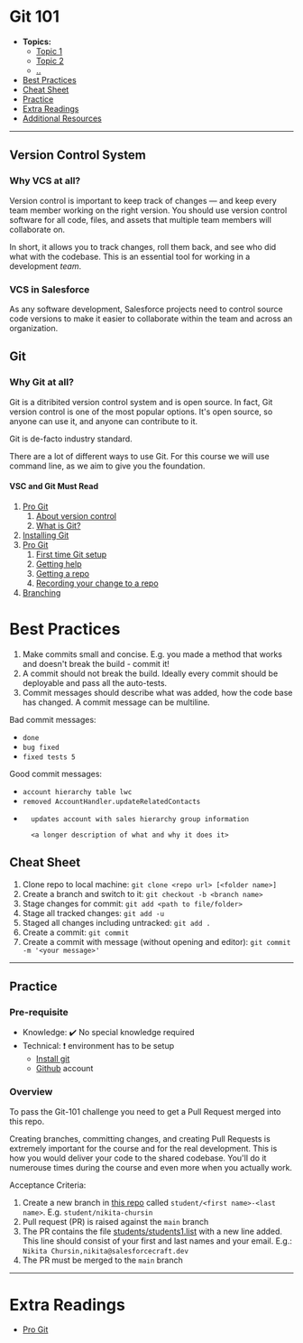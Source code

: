 # Git 101

- **Topics:**
  - [Topic 1](#topic1)
  - [Topic 2](#topic2)
  - [..](...)
- [Best Practices](#bestpractices)
- [Cheat Sheet](#cheatsheet)
- [Practice](#practice)
- [Extra Readings](#extrareadings)
- [Additional Resources](#additionalresources)

---

## Version Control System

### **Why VCS at all?**

Version control is important to keep track of changes — and keep every team member working on the right version. You should use version control software for all code, files, and assets that multiple team members will collaborate on.

In short, it allows you to track changes, roll them back, and see who did what with the codebase. This is an essential tool for working in a development *team*.

### **VCS in Salesforce**

As any software development, Salesforce projects need to control source code versions to make it easier to collaborate within the team and across an organization.

## Git

### **Why Git at all?**

Git is a ditribited version control system and is open source. In fact, Git version control is one of the most popular options. It's open source, so anyone can use it, and anyone can contribute to it.

Git is de-facto industry standard.

There are a lot of different ways to use Git. For this course we will use command line, as we aim to give you the foundation.

#### **VSC and Git Must Read**

1. [Pro Git](https://git-scm.com/book/en/v2)
    1. [About version control](https://git-scm.com/book/en/v2/Getting-Started-About-Version-Control)
    1. [What is Git?](https://git-scm.com/book/en/v2/Getting-Started-What-is-Git?)
1. [Installing Git](/Installation.md)
1. [Pro Git](https://git-scm.com/book/en/v2)
    1. [First time Git setup](https://git-scm.com/book/en/v2/Getting-Started-First-Time-Git-Setup)
    1. [Getting help](https://git-scm.com/book/en/v2/Getting-Started-Getting-Help)
    1. [Getting a repo](https://git-scm.com/book/en/v2/Git-Basics-Getting-a-Git-Repository)
    1. [Recording your change to a repo](https://git-scm.com/book/en/v2/Git-Basics-Recording-Changes-to-the-Repository)
1. [Branching](/branching.md)

# Best Practices

1. Make commits small and concise. E.g. you made a method that works and doesn't break the build - commit it!
1. A commit should not break the build. Ideally every commit should be deployable and pass all the auto-tests.
1. Commit messages should describe what was added, how the code base has changed. A commit message can be multiline.

Bad commit messages:

* `done`
* `bug fixed`
* `fixed tests 5`

Good commit messages:

* `account hierarchy table lwc`
* `removed AccountHandler.updateRelatedContacts`
* ```
    updates account with sales hierarchy group information

    <a longer description of what and why it does it>
    ```

## Cheat Sheet

1. Clone repo to local machine: `git clone <repo url> [<folder name>]`
1. Create a branch and switch to it: `git checkout -b <branch name>`
1. Stage changes for commit: `git add <path to file/folder>`
1. Stage all tracked changes: `git add -u`
1. Staged all changes including untracked: `git add .`
1. Create a commit: `git commit`
1. Create a commit with message (without opening and editor): `git commit -m '<your message>'`

---

## Practice

### Pre-requisite

- Knowledge: :heavy_check_mark: No special knowledge required
- Technical: :heavy_exclamation_mark: environment has to be setup
  - [Install git](/Installation.md)
  - [Github](https://github.com) account

### Overview

To pass the Git-101 challenge you need to get a Pull Request merged into this repo.

Creating branches, committing changes, and creating Pull Requests is extremely important for the course and for the real development. This is how you would deliver your code to the shared codebase. You'll do it numerouse times during the course and even more when you actually work.

Acceptance Criteria:

1. Create a new branch in [this repo](https://github.com/wedoforce/students) called `student/<first name>-<last name>`. E.g. `student/nikita-chursin`
1. Pull request (PR) is raised against the `main` branch
1. The PR contains the file [students/students1.list](https://github.com/wedoforce/students/students/students1.list) with a new line added. This line should consist of your first and last names and your email. E.g.: `Nikita Chursin,nikita@salesforcecraft.dev`
1. The PR must be merged to the `main` branch

---

# Extra Readings

- [Pro Git](https://git-scm.com/book/en/v2)

